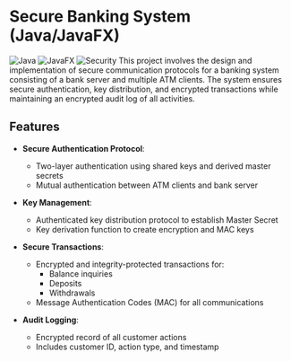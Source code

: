 # Secure Banking System (Java/JavaFX)

![Java](https://img.shields.io/badge/Java-21%2B-blue)
![JavaFX](https://img.shields.io/badge/JavaFX-24%2B-orange)
![Security](https://img.shields.io/badge/Security-Protocols-green)
This project involves the design and implementation of secure communication protocols for a banking system consisting of a bank server and multiple ATM clients. The system ensures secure authentication, key distribution, and encrypted transactions while maintaining an encrypted audit log of all activities.
## Features
- **Secure Authentication Protocol**:
  - Two-layer authentication using shared keys and derived master secrets
  - Mutual authentication between ATM clients and bank server

- **Key Management**:
  - Authenticated key distribution protocol to establish Master Secret
  - Key derivation function to create encryption and MAC keys

- **Secure Transactions**:
  - Encrypted and integrity-protected transactions for:
    - Balance inquiries
    - Deposits
    - Withdrawals
  - Message Authentication Codes (MAC) for all communications

- **Audit Logging**:
  - Encrypted record of all customer actions
  - Includes customer ID, action type, and timestamp
